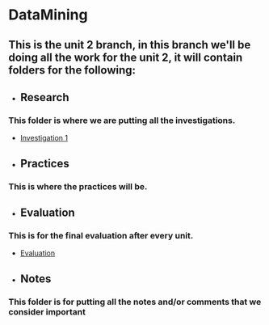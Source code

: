# DataMining

## This is the unit 2 branch, in this branch we'll be doing all the work for the unit 2, it will contain folders for the following:

* ## Research
### This folder is where we are putting all the investigations.
- [Investigation 1](https://github.com/ThunderboltMonkey/DataMining/tree/unit_2/Investigation)

* ## Practices
### This is where the practices will be.


* ## Evaluation
### This is for the final evaluation after every unit.
- [Evaluation](https://github.com/ThunderboltMonkey/DataMining/tree/unit_2/Evaluation)


* ## Notes
### This folder is for putting all the notes and/or comments that we consider important
